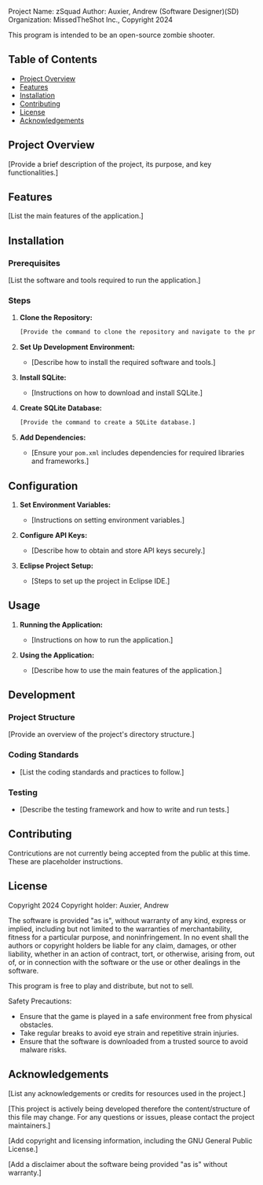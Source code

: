 Project Name:   zSquad
Author:         Auxier, Andrew (Software Designer)(SD)
Organization:   MissedTheShot Inc., Copyright 2024

This program is intended to be an open-source zombie shooter. 


## Table of Contents
- [Project Overview](#project-overview)
- [Features](#features)
- [Installation](#installation)
- [Contributing](#contributing)
- [License](#license)
- [Acknowledgements](#acknowledgements)

## Project Overview
[Provide a brief description of the project, its purpose, and key functionalities.]

## Features
[List the main features of the application.]

## Installation

### Prerequisites
[List the software and tools required to run the application.]

### Steps
1. **Clone the Repository:**
    ```sh
    [Provide the command to clone the repository and navigate to the project directory.]
    ```

2. **Set Up Development Environment:**
    - [Describe how to install the required software and tools.]
    
3. **Install SQLite:**
    - [Instructions on how to download and install SQLite.]

4. **Create SQLite Database:**
    ```sh
    [Provide the command to create a SQLite database.]
    ```

5. **Add Dependencies:**
    - [Ensure your `pom.xml` includes dependencies for required libraries and frameworks.]

## Configuration

1. **Set Environment Variables:**
    - [Instructions on setting environment variables.]

2. **Configure API Keys:**
    - [Describe how to obtain and store API keys securely.]

3. **Eclipse Project Setup:**
    - [Steps to set up the project in Eclipse IDE.]

## Usage

1. **Running the Application:**
    - [Instructions on how to run the application.]

2. **Using the Application:**
    - [Describe how to use the main features of the application.]

## Development

### Project Structure
[Provide an overview of the project's directory structure.]

### Coding Standards
- [List the coding standards and practices to follow.]

### Testing
- [Describe the testing framework and how to write and run tests.]

## Contributing
Contricutions are not currently being accepted from the public at this time. These are placeholder instructions.
<!--
We welcome contributions from the community! To get started, please follow these steps:

1. **Fork the Repository:**
    - Navigate to the repository on GitHub.
    - Click the "Fork" button in the upper right corner of the page.
    - This creates a copy of the repository under your GitHub account.

2. **Clone the Forked Repository:**
    ```sh
    git clone https://github.com/your-username/repository-name.git
    cd repository-name
    ```

3. **Create a Branch:**
    - Use a descriptive name for your branch (e.g., `feature/add-new-feature` or `bugfix/fix-issue`).
    ```sh
    git checkout -b branch-name
    ```

4. **Make Your Changes:**
    - Implement your changes, ensuring that your code adheres to the project's coding standards.

5. **Commit Changes:**
    - Write clear and concise commit messages.
    ```sh
    git add .
    git commit -m "Description of your changes"
    ```

6. **Push to the Branch:**
    ```sh
    git push origin branch-name
    ```

7. **Create a Pull Request:**
    - Navigate to the original repository on GitHub.
    - Click the "New pull request" button.
    - Select your branch from the "compare" dropdown.
    - Provide a clear title and description for your pull request.
    - Click "Create pull request".

8. **Respond to Feedback:**
    - Be prepared to make further changes based on feedback from the repository maintainers.
    - Update your pull request as needed and push the changes to your branch.

### Additional Guidelines
- **Keep Your Fork Updated:**
    - Regularly sync your fork with the original repository to avoid merge conflicts.
    ```sh
    git remote add upstream https://github.com/original-owner/repository-name.git
    git fetch upstream
    git merge upstream/main
    ```

- **Follow Coding Standards:**
    - Adhere to the project's coding guidelines and best practices.
    - Write clear, concise, and well-documented code.

- **Test Your Changes:**
    - Ensure that your changes do not break existing functionality.
    - Add new tests if necessary and run the test suite before committing your changes.

We appreciate your contributions and look forward to collaborating with you! -->


## License

Copyright 2024
Copyright holder: Auxier, Andrew

The software is provided "as is", without warranty of any kind, express or implied, including 
but not limited to the warranties of merchantability, fitness for a particular purpose, and 
noninfringement. In no event shall the authors or copyright holders be liable for any claim, 
damages, or other liability, whether in an action of contract, tort, or otherwise, arising 
from, out of, or in connection with the software or the use or other dealings in the software.

This program is free to play and distribute, but not to sell. 

Safety Precautions:
- Ensure that the game is played in a safe environment free from physical obstacles.
- Take regular breaks to avoid eye strain and repetitive strain injuries.
- Ensure that the software is downloaded from a trusted source to avoid malware risks.


## Acknowledgements

[List any acknowledgements or credits for resources used in the project.]

[This project is actively being developed therefore the content/structure of this file may change. For any questions or issues, please contact the project maintainers.]

[Add copyright and licensing information, including the GNU General Public License.]

[Add a disclaimer about the software being provided "as is" without warranty.]
